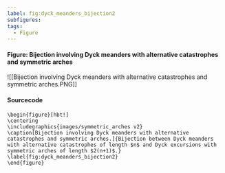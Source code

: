 ```yaml
---
label: fig:dyck_meanders_bijection2
subfigures:
tags:
  - Figure
---
```

#### Figure: Bijection involving Dyck meanders with alternative catastrophes and symmetric arches

![[Bijection involving Dyck meanders with alternative catastrophes and symmetric arches.PNG]]

#### Sourcecode

```
\begin{figure}[hbt!]          
\centering
\includegraphics{images/symmetric_arches v2}
\caption[Bijection involving Dyck meanders with alternative catastrophes and symmetric arches.]{Bijection between Dyck meanders with alternative catastrophes of length $n$ and Dyck excursions with symmetric arches of length $2(n+1)$.}
\label{fig:dyck_meanders_bijection2}
\end{figure}
```